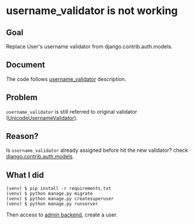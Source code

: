 # username_validator is not working

## Goal

Replace User's username validator from django.contrib.auth.models.

## Document

The code follows [username_validator](https://docs.djangoproject.com/en/1.10/ref/contrib/auth/#django.contrib.auth.models.User.username_validator)
description.

## Problem

`username_validator` is still referred to original validator ([UnicodeUsernameValidator](https://github.com/django/django/blob/master/django/contrib/auth/validators.py)).

## Reason?

Is `username_validator` already assigned before hit the new validator? check [django.contrib.auth.models](https://github.com/django/django/blob/master/django/contrib/auth/models.py#L313).

## What I did

```
(venv) $ pip install -r requirements.txt
(venv) $ python manage.py migrate
(venv) $ python manage.py createsuperuser 
(venv) $ python manage.py runserver
```

Then access to [admin backend](http://localhost:8000/admin), create a user.
